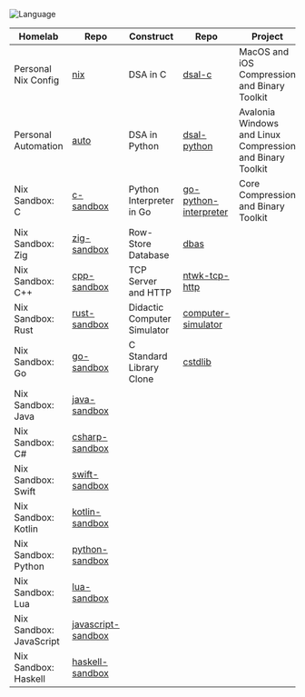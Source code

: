 ![Language](https://github-readme-stats.vercel.app/api/top-langs/?username=permalik&size_weight=0.5&count_weight=0.5&theme=apprentice&card_width=650&langs_count=20&custom_title=Languages&layout=compact)

| Homelab                 | Repo                                                                 | Construct                   | Repo                                                                       | Project                                                   | Repo                                                                           |
|-------------------------|----------------------------------------------------------------------|-----------------------------|----------------------------------------------------------------------------|-----------------------------------------------------------|--------------------------------------------------------------------------------|
| Personal Nix Config     | [nix](https://github.com/permalik/nix)                               | DSA in C                    | [dsal-c](https://github.com/permalik/dsal-c)                               | MacOS and iOS Compression and Binary Toolkit              | [yyyoink-apple](https://github.com/sunsplitstudio/yyyoink-apple)               |
| Personal Automation     | [auto](https://github.com/permalik/auto)                             | DSA in Python               | [dsal-python](https://github.com/permalik/dsal-python)                     | Avalonia Windows and Linux Compression and Binary Toolkit | [yyyoink-avalonia](https://github.com/sunsplitstudio/yyyoink-avalonia)         |
| Nix Sandbox: C          | [c-sandbox](https://github.com/permalik/c-sandbox)                   | Python Interpreter in Go    | [go-python-interpreter](https://github.com/permalik/go-python-interpreter) | Core Compression and Binary Toolkit                       | [yyyoink-core](https://github.com/sunsplitstudio/yyyoink-core)                 |
| Nix Sandbox: Zig        | [zig-sandbox](https://github.com/permalik/zig-sandbox)               | Row-Store Database          | [dbas](https://github.com/permalik/dbas)                                   |                                                           |                                                                                |
| Nix Sandbox: C++        | [cpp-sandbox](https://github.com/permalik/cpp-sandbox)               | TCP Server and HTTP         | [ntwk-tcp-http](https://github.com/permalik/ntwk-tcp-http)                 |                                                           |                                                                                |
| Nix Sandbox: Rust       | [rust-sandbox](https://github.com/permalik/rust-sandbox)             | Didactic Computer Simulator | [computer-simulator](https://github.com/permalik/computer-simulator)       |                                                           |                                                                                |
| Nix Sandbox: Go         | [go-sandbox](https://github.com/permalik/go-sandbox)                 | C Standard Library Clone    | [cstdlib](https://github.com/permalik/cstdlib)                             |                                                           |                                                                                |
| Nix Sandbox: Java       | [java-sandbox](https://github.com/permalik/java-sandbox)             |                             |                                                                            |                                                           |                                                                                |
| Nix Sandbox: C#         | [csharp-sandbox](https://github.com/permalik/csharp-sandbox)         |                             |                                                                            |                                                           |                                                                                |
| Nix Sandbox: Swift      | [swift-sandbox](https://github.com/permalik/swift-sandbox)           |                             |                                                                            |                                                           |                                                                                |
| Nix Sandbox: Kotlin     | [kotlin-sandbox](https://github.com/permalik/kotlin-sandbox)         |                             |                                                                            |                                                           |                                                                                |
| Nix Sandbox: Python     | [python-sandbox](https://github.com/permalik/python-sandbox)         |                             |                                                                            |                                                           |                                                                                |
| Nix Sandbox: Lua        | [lua-sandbox](https://github.com/permalik/lua-sandbox)               |                             |                                                                            |                                                           |                                                                                |
| Nix Sandbox: JavaScript | [javascript-sandbox](https://github.com/permalik/javascript-sandbox) |                             |                                                                            |                                                           |                                                                                |
| Nix Sandbox: Haskell    | [haskell-sandbox](https://github.com/permalik/haskell-sandbox)       |                             |                                                                            |                                                           |                                                                                |

<!--
![Language](https://github-readme-stats.vercel.app/api/top-langs/?username=permalik&size_weight=0.5&count_weight=0.5&theme=apprentice&langs_count=20&custom_title=Languages&layout=compact)
-->

<!--
**permalik/permalik** is a ✨ _special_ ✨ repository because its `README.md` (this file) appears on your GitHub profile.

Here are some ideas to get you started:

- 🔭 I’m currently working on ...
- 🌱 I’m currently learning ...
- 👯 I’m looking to collaborate on ...
- 🤔 I’m looking for help with ...
- 💬 Ask me about ...
- 📫 How to reach me: ...
- 😄 Pronouns: ...
- ⚡ Fun fact: ...
-->
